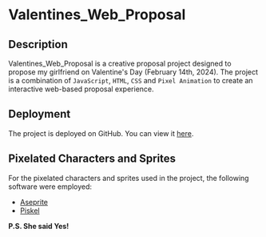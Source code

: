 # Valentines_Web_Proposal

## Description
Valentines_Web_Proposal is a creative proposal project designed to propose my girlfriend on Valentine's Day (February 14th, 2024). 
The project is a combination of `JavaScript`, `HTML`, `CSS` and `Pixel Animation` to create an interactive web-based proposal experience.

## Deployment
The project is deployed on GitHub. You can view it [here](https://gyaneshshah.github.io/Valentines_Web_Proposal/).

## Pixelated Characters and Sprites
For the pixelated characters and sprites used in the project, the following software were employed:
- [Aseprite](https://www.aseprite.org)
- [Piskel](https://www.piskelapp.com)

**P.S. She said Yes!**
